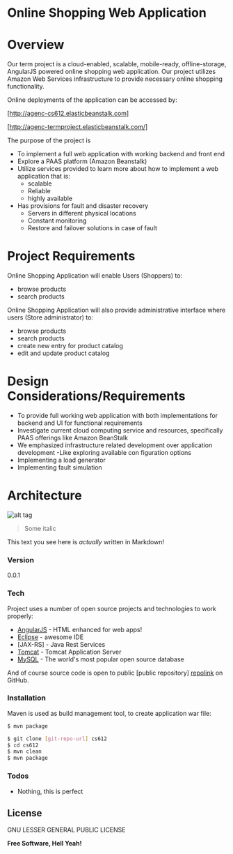 



# Online Shopping Web Application
# Overview
Our term project is a cloud-enabled, scalable, mobile-ready, offline-storage, AngularJS powered online shopping web application. Our project utilizes Amazon Web Services infrastructure to provide necessary online shopping functionality.

Online deployments of the application can be accessed by:

[http://agenc-cs612.elasticbeanstalk.com]

[http://agenc-termproject.elasticbeanstalk.com/]

The purpose of the project is
 - To implement a full web application with working backend and front end
 - Explore a PAAS platform (Amazon Beanstalk)
 - Utilize services provided to learn more about how to implement a web application that is:
    - scalable
    - Reliable
    - highly available 
- Has provisions for fault and disaster recovery
    - Servers in different physical locations
    - Constant monitoring
    - Restore and failover solutions in case of fault

# Project Requirements
Online Shopping Application will enable Users (Shoppers) to:
-  browse products
-  search  products

Online Shopping Application will also provide administrative interface where users (Store administrator) to:
-  browse products
-  search  products
-  create new entry for product catalog
-  edit and update product catalog

# Design Considerations/Requirements
- To provide full working web application with both implementations for backend and  UI for functional requirements
 - Investigate current cloud computing service and resources, specifically PAAS offerings like Amazon BeanStalk
 - We emphasized infrastructure related development over application development
 -Like exploring available con figuration options
 - Implementing a load generator
 - Implementing fault simulation

# Architecture
![alt tag](https://raw.github.com/attilagenc/cs612/master/img/architecture.png)


> Some italic


This text you see here is *actually* written in Markdown! 

### Version
0.0.1

### Tech

Project uses a number of open source projects and technologies to work properly:

* [AngularJS] - HTML enhanced for web apps!
* [Eclipse] - awesome IDE
* [JAX-RS] - Java Rest Services
* [Tomcat] - Tomcat Application Server
* [MySQL] - The world's most popular open source database


And of course source code is open to public [public repository] [repolink]
 on GitHub.

### Installation

Maven is used as build management tool, to create application war file:

```sh
$ mvn package
```

```sh
$ git clone [git-repo-url] cs612
$ cd cs612
$ mvn clean
$ mvn package
```
### Todos

 - Nothing, this is perfect

License
----

GNU LESSER GENERAL PUBLIC LICENSE


**Free Software, Hell Yeah!**

[//]: # (These are reference links used in the body of this note and get stripped out when the markdown processor does its job. There is no need to format nicely because it shouldn't be seen. Thanks SO - http://stackoverflow.com/questions/4823468/store-comments-in-markdown-syntax)


   [http://agenc-cs612.elasticbeanstalk.com]: <http://agenc-cs612.elasticbeanstalk.com/>
   [http://agenc-termproject.elasticbeanstalk.com/]: <http://agenc-termproject.elasticbeanstalk.com/>
   [git-repo-url]: <https:/github.com/attilagenc/cs612.git>
   [node.js]: <http://nodejs.org>
   [AngularJS]: <http://angularjs.org>
   [repolink]: <https://github.com/attilagenc/cs612>
   [git-repo-url]: <https://github.com/attilagenc/cs612.git>
   [Eclipse]:<http://www.eclipse.org/>
   [MySQL]:<https://www.mysql.com/>
   [Tomcat]:<http://tomcat.apache.org/>



